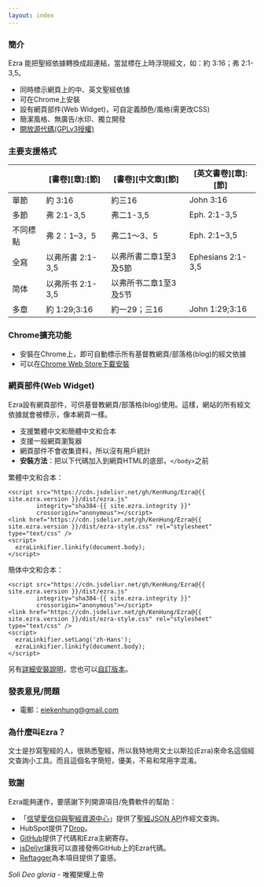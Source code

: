 ```yaml
---
layout: index
---
```


### 簡介

Ezra 能把聖經依據轉換成超連結，當鼠標在上時浮現經文，如：約 3:16；弗 2:1-3,5。

* 同時標示網頁上的中、英文聖經依據
* 可在Chrome上安裝
* 設有網頁部件(Web Widget)，可自定義顏色/風格(需更改CSS)
* 簡潔風格、無廣告/水印、獨立開發
* [開放源代碼(GPLv3授權)](https://github.com/KenHung/Ezra)

### 主要支援格式

<table class="unchanged rich-diff-level-one">
	<thead>
		<tr>
			<th></th>
			<th>[書卷][章]:[節]</th>
			<th>[書卷][中文章][節]</th>
			<th>[英文書卷][章]:[節]</th>
		</tr>
	</thead>
	<tbody>
		<tr>
			<td>單節</td>
			<td>約 3:16</td>
			<td>約三16</td>
			<td>John 3:16</td>
		</tr>
		<tr>
			<td>多節</td>
			<td>弗 2:1-3,5</td>
			<td>弗二1-3,5</td>
			<td>Eph. 2:1-3,5</td>
		</tr>
		<tr>
			<td>不同標點</td>
			<td>弗 2：1–3，5</td>
			<td>弗二1～3、5</td>
			<td>Eph. 2:1~3,5</td>
		</tr>
		<tr>
			<td>全寫</td>
			<td>以弗所書 2:1-3,5</td>
			<td>以弗所書二章1至3及5節</td>
			<td>Ephesians 2:1-3,5</td>
		</tr>
		<tr>
			<td>简体</td>
      <td>以弗所书 2:1-3,5</td>
			<td>以弗所书二章1至3及5节</td>
			<td></td>
		</tr>
		<tr>
			<td>多章</td>
			<td>約 1:29;3:16</td>
			<td>約一29；三16</td>
			<td>John 1:29;3:16</td>
		</tr>
	</tbody>
</table>

### Chrome擴充功能

* 安裝在Chrome上，即可自動標示所有基督教網頁/部落格(blog)的經文依據
* 可以在[Chrome Web Store下載安裝](https://chrome.google.com/webstore/detail/ezra-%E5%8D%B3%E6%99%82%E8%81%96%E7%B6%93%E6%9F%A5%E8%A8%BD/malpgijpleaapnkjihoacpbkkodkmjgg?hl=zh-TW&gl=HK)

### 網頁部件(Web Widget)

Ezra設有網頁部件，可供基督教網頁/部落格(blog)使用。這樣，網站的所有經文依據就會被標示，像本網頁一樣。

* 支援繁體中文和簡體中文和合本
* 支援一般網頁瀏覧器
* 網頁部件不會收集資料，所以沒有用戶統計
* **安裝方法**：把以下代碼加入到網頁HTML的底部，```</body>```之前

繁體中文和合本：

    <script src="https://cdn.jsdelivr.net/gh/KenHung/Ezra@{{ site.ezra.version }}/dist/ezra.js" 
            integrity="sha384-{{ site.ezra.integrity }}" 
            crossorigin="anonymous"></script>
    <link href="https://cdn.jsdelivr.net/gh/KenHung/Ezra@{{ site.ezra.version }}/dist/ezra-style.css" rel="stylesheet" type="text/css" />
    <script>
      ezraLinkifier.linkify(document.body);
    </script>

簡体中文和合本：

    <script src="https://cdn.jsdelivr.net/gh/KenHung/Ezra@{{ site.ezra.version }}/dist/ezra.js" 
            integrity="sha384-{{ site.ezra.integrity }}" 
            crossorigin="anonymous"></script>
    <link href="https://cdn.jsdelivr.net/gh/KenHung/Ezra@{{ site.ezra.version }}/dist/ezra-style.css" rel="stylesheet" type="text/css" />
    <script>
      ezraLinkifier.setLang('zh-Hans');
      ezraLinkifier.linkify(document.body);
    </script>

另有[詳細安裝說明](https://github.com/KenHung/Ezra/wiki/%E8%A9%B3%E7%B4%B0%E5%AE%89%E8%A3%9D%E8%AA%AA%E6%98%8E)，您也可以[自訂版本](https://github.com/KenHung/Ezra/releases)。

### 發表意見/問題

* 電郵：<eiekenhung@gmail.com>

### 為什麼叫Ezra？

文士是抄寫聖經的人，很熟悉聖經，所以我特地用文士以斯拉(Ezra)來命名這個經文查詢小工具。而且這個名字簡短，優美，不易和常用字混淆。

### 致謝

Ezra能夠運作，要感謝下列開源項目/免費軟件的幫助：

* 「[信望愛信仰與聖經資源中心](https://bible.fhl.net/)」提供了[聖經JSON API](https://bible.fhl.net/json/)作經文查詢。
* HubSpot提供了[Drop](http://github.hubspot.com/drop/docs/welcome/)。
* [GitHub](https://github.com/)提供了代碼和Ezra主網寄存。
* [jsDelivr](https://www.jsdelivr.com/)讓我可以直接發佈GitHub上的Ezra代碼。
* [Reftagger](https://reftagger.com/)為本項目提供了靈感。

*Soli Deo gloria* - 唯獨榮耀上帝